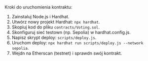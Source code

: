 Kroki do uruchomienia kontraktu:
1. Zainstaluj Node.js i Hardhat.
2. Utwórz nowy projekt Hardhat: `npx hardhat`.
3. Skopiuj kod do pliku `contracts/Voting.sol`.
4. Skonfiguruj sieć testown (np. Sepolia) w hardhat.config.js.
5. Napisz skrypt deploy: `scripts/deploy.js`.
6. Uruchom deploy: `npx hardhat run scripts/deploy.js --network sepolia`.
7. Wejdn na Etherscan (testnet) i sprawdn swój kontrakt.
